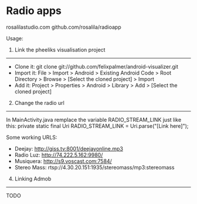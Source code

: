 Radio apps
==========
rosalilastudio.com
github.com/rosalila/radioapp

Usage:

1. Link the pheeliks visualisation project
-----------------------------------------
*   Clone it:		git clone git://github.com/felixpalmer/android-visualizer.git
*	Import it:		File > Import > Android > Existing Android Code > Root Directory > Browse > [Select the cloned project] > Import
*	Add it:			Project > Properties > Android > Library > Add > [Select the cloned project]

2. Change the radio url
-----------------------
In MainActivity.java remplace the variable RADIO_STREAM_LINK just like this:
private static final Uri RADIO_STREAM_LINK = Uri.parse("[Link here]");

Some working URLS:
*   Deejay:			http://giss.tv:8001/deejayonline.mp3
*   Radio Luz:		http://74.222.5.162:9980/
*   Musiquera:		http://s9.voscast.com:7584/
*   Stereo Mass:	rtsp://4.30.20.151:1935/stereomass/mp3:stereomass


4. Linking Admob
----------------
TODO
